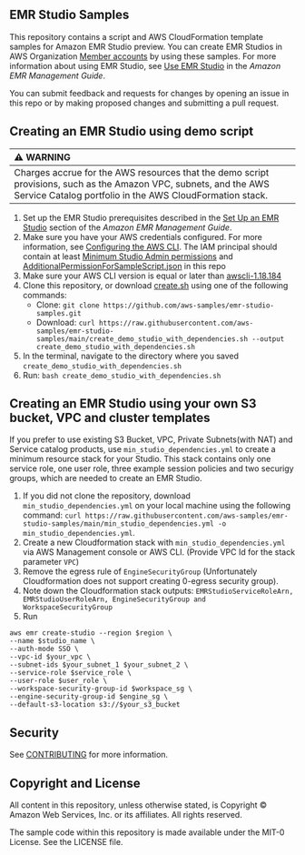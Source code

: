 ## EMR Studio Samples

This repository contains a script and AWS CloudFormation template samples for Amazon EMR Studio preview. You can create EMR Studios in AWS Organization [Member accounts](https://aws.amazon.com/organizations/faqs/) by using these samples. For more
information about using EMR Studio, see [Use EMR Studio](https://docs.aws.amazon.com/emr/latest/ManagementGuide/emr-studio.html) in the *Amazon EMR Management Guide*.

You can submit feedback and requests for changes by opening an issue in this repo or by making proposed changes and submitting a pull request.

## Creating an EMR Studio using demo script



| :warning: WARNING          |
|:---------------------------|
| Charges accrue for the AWS resources that the demo script provisions, such as the Amazon VPC, subnets, and the AWS Service Catalog portfolio in the AWS CloudFormation stack.      |



1. Set up the EMR Studio prerequisites described in the [Set Up an EMR Studio](https://docs.aws.amazon.com/emr/latest/ManagementGuide/emr-studio-set-up.html) section of the *Amazon EMR Management Guide*.
2. Make sure you have your AWS credentials configured. For more information, see [Configuring the AWS CLI](https://docs.aws.amazon.com/cli/latest/userguide/cli-chap-configure.html). The IAM principal should contain at least [Minimum Studio Admin permissions](https://docs.aws.amazon.com/emr/latest/ManagementGuide/emr-studio-admin-role.html) and [AdditionalPermissionForSampleScript.json](https://github.com/aws-samples/emr-studio-samples/blob/main/AdditionalPermissionForSampleScript.json) in this repo
3. Make sure your AWS CLI version is equal or later than [awscli-1.18.184](https://github.com/aws/aws-cli/releases/tag/1.18.184)
4. Clone this repository, or download [create.sh](https://raw.githubusercontent.com/aws-samples/emr-studio-samples/main/create_demo_studio_with_dependencies.sh) using one of the following commands:
   * Clone: ```git clone https://github.com/aws-samples/emr-studio-samples.git```
   * Download: ```curl https://raw.githubusercontent.com/aws-samples/emr-studio-samples/main/create_demo_studio_with_dependencies.sh --output create_demo_studio_with_dependencies.sh```
5. In the terminal, navigate to the directory where you saved `create_demo_studio_with_dependencies.sh`
6. Run: ```bash create_demo_studio_with_dependencies.sh```

## Creating an EMR Studio using your own S3 bucket, VPC and cluster templates
If you prefer to use existing S3 Bucket, VPC, Private Subnets(with NAT) and Service catalog products, use ``min_studio_dependencies.yml`` to create a minimum resource stack for your Studio. This stack contains only one service role, one user role, three example session policies and two securigy groups, which are needed to create an EMR Studio. 


1. If you did not clone the repository, download ``min_studio_dependencies.yml`` on your local machine using the following command: ```curl https://raw.githubusercontent.com/aws-samples/emr-studio-samples/main/min_studio_dependencies.yml -o min_studio_dependencies.yml```.
2. Create a new Cloudformation stack with ```min_studio_dependencies.yml``` via AWS Management console or AWS CLI. (Provide VPC Id for the stack parameter ```VPC```)
3. Remove the egress rule of ```EngineSecurityGroup``` (Unfortunately Cloudformation does not support creating 0-egress security group).
4. Note down the Cloudformation stack outputs: ``EMRStudioServiceRoleArn, EMRStudioUserRoleArn, EngineSecurityGroup and WorkspaceSecurityGroup``
4. Run
```
aws emr create-studio --region $region \
--name $studio_name \
--auth-mode SSO \
--vpc-id $your_vpc \
--subnet-ids $your_subnet_1 $your_subnet_2 \
--service-role $service_role \
--user-role $user_role \
--workspace-security-group-id $workspace_sg \
--engine-security-group-id $engine_sg \
--default-s3-location s3://$your_s3_bucket
```

## Security

See [CONTRIBUTING](CONTRIBUTING.md#security-issue-notifications) for more information.

## Copyright and License
All content in this repository, unless otherwise stated, is Copyright © Amazon Web Services, Inc. or its affiliates. All rights reserved.

The sample code within this repository is made available under the MIT-0 License. See the LICENSE file.
